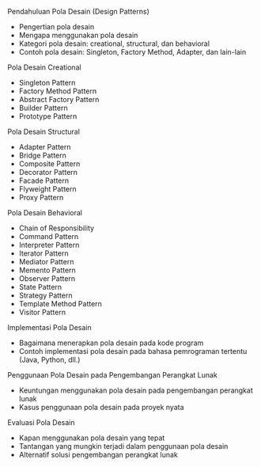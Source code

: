 Pendahuluan Pola Desain (Design Patterns)

- Pengertian pola desain
- Mengapa menggunakan pola desain
- Kategori pola desain: creational, structural, dan behavioral
- Contoh pola desain: Singleton, Factory Method, Adapter, dan lain-lain

Pola Desain Creational

- Singleton Pattern
- Factory Method Pattern
- Abstract Factory Pattern
- Builder Pattern
- Prototype Pattern

Pola Desain Structural

- Adapter Pattern
- Bridge Pattern
- Composite Pattern
- Decorator Pattern
- Facade Pattern
- Flyweight Pattern
- Proxy Pattern

Pola Desain Behavioral

- Chain of Responsibility
- Command Pattern
- Interpreter Pattern
- Iterator Pattern
- Mediator Pattern
- Memento Pattern
- Observer Pattern
- State Pattern
- Strategy Pattern
- Template Method Pattern
- Visitor Pattern

Implementasi Pola Desain

- Bagaimana menerapkan pola desain pada kode program
- Contoh implementasi pola desain pada bahasa pemrograman tertentu (Java, Python, dll.)

Penggunaan Pola Desain pada Pengembangan Perangkat Lunak

- Keuntungan menggunakan pola desain pada pengembangan perangkat lunak
- Kasus penggunaan pola desain pada proyek nyata

Evaluasi Pola Desain

- Kapan menggunakan pola desain yang tepat
- Tantangan yang mungkin terjadi dalam penggunaan pola desain
- Alternatif solusi pengembangan perangkat lunak